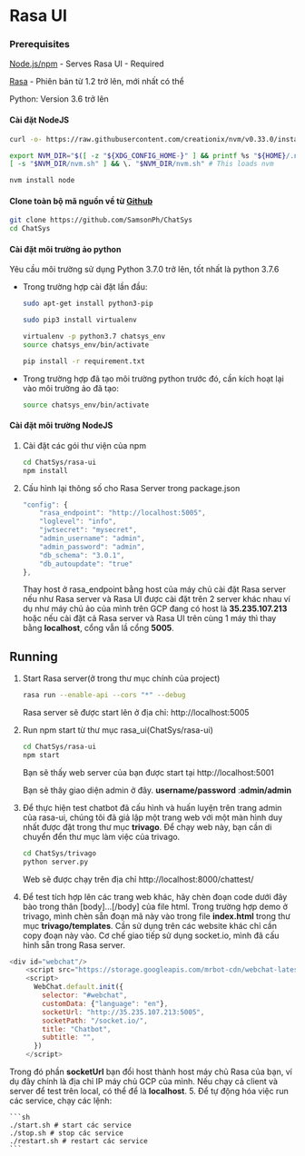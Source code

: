 # Rasa UI 

### Prerequisites

[Node.js/npm](https://nodejs.org/en/) - Serves Rasa UI - Required

[Rasa](https://github.com/RasaHQ/rasa) - Phiên bản từ 1.2 trở lên, mới nhất có thể

Python: Version 3.6 trở lên

#### Cài đặt NodeJS

```sh
curl -o- https://raw.githubusercontent.com/creationix/nvm/v0.33.0/install.sh | bash

export NVM_DIR="$([ -z "${XDG_CONFIG_HOME-}" ] && printf %s "${HOME}/.nvm" || printf %s "${XDG_CONFIG_HOME}/nvm")"
[ -s "$NVM_DIR/nvm.sh" ] && \. "$NVM_DIR/nvm.sh" # This loads nvm

nvm install node
```

#### Clone toàn bộ mã nguồn về từ [Github](https://github.com/SamsonPh/ChatSys)

```sh
git clone https://github.com/SamsonPh/ChatSys
cd ChatSys
```

#### Cài đặt môi trường ảo python

Yêu cầu môi trường sử dụng Python 3.7.0 trở lên, tốt nhất là python 3.7.6

+ Trong trường hợp cài đặt lần đầu:
    ```sh
    sudo apt-get install python3-pip

    sudo pip3 install virtualenv

    virtualenv -p python3.7 chatsys_env
    source chatsys_env/bin/activate

    pip install -r requirement.txt

    ```
+ Trong trường hợp đã tạo môi trường python trước đó, cần kích hoạt lại vào môi trường ảo đã tạo:

    ```sh
    source chatsys_env/bin/activate

    ```


#### Cài đặt môi trường NodeJS

1. Cài đặt các gói thư viện của npm
    ```sh
    cd ChatSys/rasa-ui
    npm install
    ```
2. Cấu hình lại thông số cho Rasa Server trong package.json

    ```js
    "config": {
        "rasa_endpoint": "http://localhost:5005",
        "loglevel": "info",
        "jwtsecret": "mysecret",
        "admin_username": "admin",
        "admin_password": "admin",
        "db_schema": "3.0.1",
        "db_autoupdate": "true"
    },
    ```
    Thay host ở rasa_endpoint bằng host của máy chủ  cài đặt Rasa server nếu như Rasa server và Rasa UI được cài đặt trên 2 server khác nhau ví dụ như máy chủ ảo của mình trên GCP đang có host là **35.235.107.213** hoặc nếu cài đặt cả Rasa server và Rasa UI trên cùng 1 máy thì thay bằng **localhost**, cổng vẫn lầ cổng **5005**.

## Running

1. Start Rasa server(ở trong thư mục chính của project)

    ```sh
    rasa run --enable-api --cors "*" --debug 
    ```
    Rasa server sẽ được start lên ở địa chỉ: http://localhost:5005
2. Run npm start từ thư mục rasa_ui(ChatSys/rasa-ui)

    ```sh
    cd ChatSys/rasa-ui
    npm start
    ```

    Bạn sẽ thấy web server của bạn được start tại http://localhost:5001
    
    Bạn sẽ thây giao diện admin ở đây. **username/password** :**admin/admin**
3. Để thực hiện test chatbot đã cấu hình và huấn luyện trên trang admin của rasa-ui, chúng tôi đã giả lập một trang web với một màn hình duy nhất được đặt trong thư mục **trivago**. Để chạy web này, bạn cần di chuyển đển thư mục làm việc của trivago.

    ```sh
    cd ChatSys/trivago
    python server.py
    ```
    Web sẽ được chạy trên địa chỉ http://localhost:8000/chattest/

4. Để test tích hợp lên các trang web khác, hãy chèn đoạn code dưới đây bào trong thân [body]...[/body] của file html. Trong trường hợp demo ở trivago, mình chèn sẵn đoạn mã này vào trong file **index.html** trong thư mục **trivago/templates**. Cần sử dụng trên các website khác chỉ cần copy đoạn này vào. Cơ chế giao tiếp sử dụng socket.io, mình đã cấu hình sẵn trong Rasa server.

```js
<div id="webchat"/>
    <script src="https://storage.googleapis.com/mrbot-cdn/webchat-latest.js"></script>
    <script>
      WebChat.default.init({
        selector: "#webchat",
        customData: {"language": "en"},
        socketUrl: "http://35.235.107.213:5005",
        socketPath: "/socket.io/",
        title: "Chatbot",
        subtitle: "",
      })
    </script>
```

Trong đó phần **socketUrl** bạn đổi host thành host máy chủ Rasa của bạn, ví dụ đây chính là địa chỉ IP máy chủ GCP của mình. Nếu chạy cả client và server để test trên local, có thể để là **localhost**.
5. Để tự động hóa việc run các service, chạy các lệnh:

    ```sh
    ./start.sh # start các service
    ./stop.sh # stop các service
    ./restart.sh # restart các service
    ```